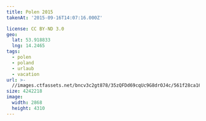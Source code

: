 ```yaml
---
title: Polen 2015
takenAt: '2015-09-16T14:07:16.000Z'

license: CC BY-ND 3.0
geo:
  lat: 53.918833
  lng: 14.2465
tags:
  - polen
  - poland
  - urlaub
  - vacation
url: >-
  //images.ctfassets.net/bncv3c2gt878/35zQFDd69cqUc9G8drOJ4c/561f28ca164aa21fb0f06c40d10c2536/polen-2015_25931866106_o
size: 4242218
image:
  width: 2868
  height: 4310
---
```


